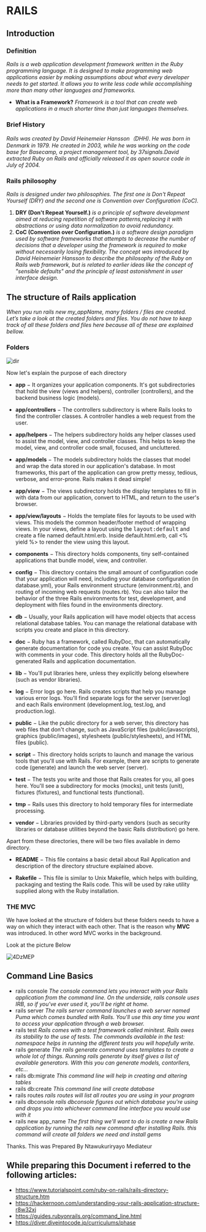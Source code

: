 # RAILS
## Introduction
### Definition
*Rails is a web application development framework written in the Ruby programming language. It is designed to make programming web applications easier by making assumptions about what every developer needs to get started. It allows you to write less code while accomplishing more than many other languages and frameworks.*
* **What is a Framework?**
*Framework is a tool that can create web applications in a much shorter time than just languages themselves.*
### Brief History
*Rails was created by David Heinemeier Hansson（DHH). He was born in Denmark in 1979. He created in 2003,  while he was working on the code base for Basecamp, a project management tool, by 37signals.David extracted Ruby on Rails and officially released it as open source code in July of 2004.*
### Rails philosophy
*Rails is designed under two philosophies. The first one is Don't Repeat Yourself (DRY) and the second one is Convention over Configuration (CoC).*
1. **DRY (Don't Repeat Yourself.)**
*is a principle of software development aimed at reducing repetition of software patterns,replacing it with abstractions or using data normalization to avoid redundancy.*
2. **CoC (Convention over Configuration.)**
*is a software design paradigm used by software frameworks that attempts to decrease the number of decisions that a developer using the framework is required to make without necessarily losing flexibility. The concept was introduced by David Heinemeier Hansson to describe the philosophy of the Ruby on Rails web framework, but is related to earlier ideas like the concept of "sensible defaults" and the principle of least astonishment in user interface design.*
## The structure of Rails application
*When you run rails new my_appName, many folders / files are created.
Let’s take a look at the created folders and files. You do not have to keep track of all these folders and files here because all of these are explained bellow.*

### Folders
![dir](https://github.com/Mediateri/SampleforWork/blob/master/dir.jpg)

Now let's explain the purpose of each directory

* **app** − It organizes your application components. It's got subdirectories that hold the view (views and helpers), controller (controllers), and the backend business logic (models).

* **app/controllers** − The controllers subdirectory is where Rails looks to find the controller classes. A controller handles a web request from the user.

* **app/helpers** − The helpers subdirectory holds any helper classes used to assist the model, view, and controller classes. This helps to keep the model, view, and controller code small, focused, and uncluttered.

* **app/models** − The models subdirectory holds the classes that model and wrap the data stored in our application's database. In most frameworks, this part of the application can grow pretty messy, tedious, verbose, and error-prone. Rails makes it dead simple!

* **app/view** − The views subdirectory holds the display templates to fill in with data from our application, convert to HTML, and return to the user's browser.

* **app/view/layouts** − Holds the template files for layouts to be used with views. This models the common header/footer method of wrapping views. In your views, define a layout using the <tt>layout:default</tt> and create a file named default.html.erb. Inside default.html.erb, call <% yield %> to render the view using this layout.

* **components** − This directory holds components, tiny self-contained applications that bundle model, view, and controller.

* **config** − This directory contains the small amount of configuration code that your application will need, including your database configuration (in database.yml), your Rails environment structure (environment.rb), and routing of incoming web requests (routes.rb). You can also tailor the behavior of the three Rails environments for test, development, and deployment with files found in the environments directory.

* **db** − Usually, your Rails application will have model objects that access relational database tables. You can manage the relational database with scripts you create and place in this directory.

* **doc** − Ruby has a framework, called RubyDoc, that can automatically generate documentation for code you create. You can assist RubyDoc with comments in your code. This directory holds all the RubyDoc-generated Rails and application documentation.

* **lib** − You'll put libraries here, unless they explicitly belong elsewhere (such as vendor libraries).

* **log** − Error logs go here. Rails creates scripts that help you manage various error logs. You'll find separate logs for the server (server.log) and each Rails environment (development.log, test.log, and production.log).

* **public** − Like the public directory for a web server, this directory has web files that don't change, such as JavaScript files (public/javascripts), graphics (public/images), stylesheets (public/stylesheets), and HTML files (public).

* **script** − This directory holds scripts to launch and manage the various tools that you'll use with Rails. For example, there are scripts to generate code (generate) and launch the web server (server).

* **test** − The tests you write and those that Rails creates for you, all goes here. You'll see a subdirectory for mocks (mocks), unit tests (unit), fixtures (fixtures), and functional tests (functional).

* **tmp** − Rails uses this directory to hold temporary files for intermediate processing.

* **vendor** − Libraries provided by third-party vendors (such as security libraries or database utilities beyond the basic Rails distribution) go here.

Apart from these directories, there will be two files available in demo directory.

* **README** − This file contains a basic detail about Rail Application and description of the directory structure explained above.

* **Rakefile** − This file is similar to Unix Makefile, which helps with building, packaging and testing the Rails code. This will be used by rake utility supplied along with the Ruby installation.
### THE MVC
We have looked at the structure of folders but these folders needs to have a way on which they interact with each other. That is the reason why **MVC** was introduced. In other word MVC works in the background.

Look at the picture Below

![4DzMEP](https://github.com/Mediateri/SampleforWork/blob/master/4DzMEP.jpg)

## Command Line Basics

* rails console
*The console command lets you interact with your Rails application from the command line. On the underside, rails console uses IRB, so if you've ever used it, you'll be right at home.*
* rails server
*The rails server command launches a web server named Puma which comes bundled with Rails. You'll use this any time you want to access your application through a web browser.*
* rails test
*Rails comes with a test framework called minitest. Rails owes its stability to the use of tests. The commands available in the test: namespace helps in running the different tests you will hopefully write.*
* rails generate
*The rails generate command uses templates to create a whole lot of things. Running rails generate by itself gives a list of available generators. With this you can generate models, contorllers, etc...*
* rails db:migrate
*This command line will help in creating and altering tables*
* rails db:create
*This command line will create database*
* rails routes
*rails routes will list all routes you are using in your program*
* rails dbconsole
*rails dbconsole figures out which database you're using and drops you into whichever command line interface you would use with it*
* rails new app_name
*The first thing we'll want to do is create a new Rails application by running the rails new command after installing Rails. this command will create all folders we need and install gems*

Thanks. This was Prepared By Ntawukuriryayo Mediateur
## While preparing this Document i referred to the following articles:
* https://www.tutorialspoint.com/ruby-on-rails/rails-directory-structure.htm
* https://hackernoon.com/understanding-your-rails-application-structure-r8w32xj
* https://guides.rubyonrails.org/command_line.html
* https://diver.diveintocode.jp/curriculums/phase

